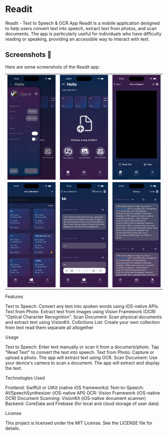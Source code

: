 # Readit

Readit - Text to Speech & OCR App
Readit is a mobile application designed to help users convert text into speech, extract text from photos, and scan documents. The app is particularly useful for individuals who have difficulty reading or speaking, providing an accessible way to interact with text.



## Screenshots 📸

Here are some screenshots of the Readit app:

<table>
  <tr>
    <td><img src="IMG/Simulator%20Screenshot%20-%20iPhone%2016%20Pro%20-%202025-02-07%20at%2011.52.08.png" width="250"></td>
    <td><img src="IMG/Simulator%20Screenshot%20-%20iPhone%2016%20Pro%20-%202025-02-06%20at%2023.27.23.png" width="250"></td>
    <td><img src="IMG/Simulator%20Screenshot%20-%20iPhone%2016%20Pro%20-%202025-02-07%20at%2011.52.17.png" width="250"></td>
  </tr>
  <tr>
    <td><img src="IMG/Simulator%20Screenshot%20-%20iPhone%2016%20Pro%20-%202025-02-07%20at%2011.52.24.png" width="250"></td>
    <td><img src="IMG/Simulator%20Screenshot%20-%20iPhone%2016%20Pro%20-%202025-02-07%20at%2011.52.35.png" width="250"></td>
    <td><img src="IMG/Simulator%20Screenshot%20-%20iPhone%2016%20Pro%20-%202025-02-07%20at%2011.52.44.png" width="250"></td>
  </tr>
</table>

Features

Text to Speech: Convert any text into spoken words using iOS-native APIs.
Text from Photo: Extract text from images using Vision Framework (OCR) "Optical Character Recognition".
Scan Document: Scan physical documents and extract text using VisionKit.
Collictions List: Create your own collection from text read them separate all altogether


Usage

Text to Speech:
Enter text manually or scan it from a document/photo.
Tap "Read Text" to convert the text into speech.
Text from Photo:
Capture or upload a photo.
The app will extract text using OCR.
Scan Document:
Use your device's camera to scan a document.
The app will extract and display the text.

Technologies Used

Frontend: SwiftUI or UIKit (native iOS frameworks)
Text-to-Speech: AVSpeechSynthesizer (iOS-native API)
OCR: Vision Framework (iOS-native OCR)
Document Scanning: VisionKit (iOS-native document scanner)
Backend: CoreData and Firebase (for local and cloud storage of user data)




License

This project is licensed under the MIT License. See the LICENSE file for details.

